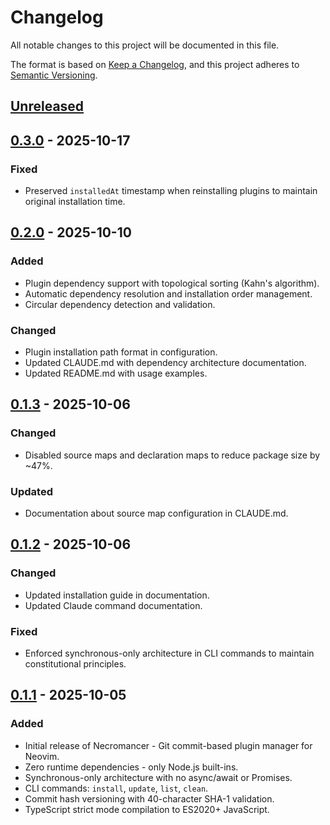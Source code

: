 # Changelog

All notable changes to this project will be documented in this file.

The format is based on [Keep a Changelog](https://keepachangelog.com/en/1.0.0/),
and this project adheres to [Semantic Versioning](https://semver.org/spec/v2.0.0.html).

## [Unreleased]

## [0.3.0] - 2025-10-17

### Fixed
- Preserved `installedAt` timestamp when reinstalling plugins to maintain original installation time.

## [0.2.0] - 2025-10-10

### Added
- Plugin dependency support with topological sorting (Kahn's algorithm).
- Automatic dependency resolution and installation order management.
- Circular dependency detection and validation.

### Changed
- Plugin installation path format in configuration.
- Updated CLAUDE.md with dependency architecture documentation.
- Updated README.md with usage examples.

## [0.1.3] - 2025-10-06

### Changed
- Disabled source maps and declaration maps to reduce package size by ~47%.

### Updated
- Documentation about source map configuration in CLAUDE.md.

## [0.1.2] - 2025-10-06

### Changed
- Updated installation guide in documentation.
- Updated Claude command documentation.

### Fixed
- Enforced synchronous-only architecture in CLI commands to maintain constitutional principles.

## [0.1.1] - 2025-10-05

### Added
- Initial release of Necromancer - Git commit-based plugin manager for Neovim.
- Zero runtime dependencies - only Node.js built-ins.
- Synchronous-only architecture with no async/await or Promises.
- CLI commands: `install`, `update`, `list`, `clean`.
- Commit hash versioning with 40-character SHA-1 validation.
- TypeScript strict mode compilation to ES2020+ JavaScript.

[unreleased]: https://github.com/sontixyou/necromancer.nvim/compare/v0.3.0...HEAD
[0.3.0]: https://github.com/sontixyou/necromancer.nvim/compare/v0.2.0...v0.3.0
[0.2.0]: https://github.com/sontixyou/necromancer.nvim/compare/v0.1.3...v0.2.0
[0.1.3]: https://github.com/sontixyou/necromancer.nvim/compare/v0.1.2...v0.1.3
[0.1.2]: https://github.com/sontixyou/necromancer.nvim/compare/v0.1.1...v0.1.2
[0.1.1]: https://github.com/sontixyou/necromancer.nvim/releases/tag/v0.1.1
